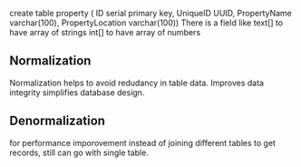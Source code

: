 create table property ( ID serial primary key, UniqueID UUID, PropertyName varchar(100), PropertyLocation varchar(100))
There is a field like text[] to have array of strings int[] to have array of numbers

## Normalization
Normalization helps to avoid redudancy in table data.
Improves data integrity
simplifies database design.
## Denormalization
for performance imporovement instead of joining different tables to get records, still can go with single table.

